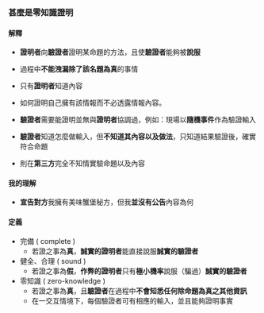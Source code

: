 ### 甚麼是**零知識證明**

#### 解釋
+ **證明者**向**驗證者**證明某命題的方法，且使**驗證者**能夠被**說服**
+ 過程中**不能洩漏除了該名題為真**的事情
+ 只有**證明者**知道內容

+ 如何證明自己擁有該情報而不必透露情報內容。

+ **驗證者**需要能證明並無與**證明者**協調過，例如：現場以**隨機事件**作為驗證輸入
+ **驗證者**知道怎麼做輸入，但**不知道其內容以及做法**，只知道結果驗證後，確實符合命題

+ 則在**第三方**完全不知情實驗命題以及內容
#### 我的理解
+ **宣告對方**我擁有美味蟹堡秘方，但我**並沒有公告**內容為何
#### 定義
+ 完備 ( complete )
	+ 若證之事為**真**，**誠實的證明者**能直接說服**誠實的驗證者**
+ 健全、合理 ( sound )
	+ 若證之事為**假**，**作弊的證明者**只有**極小機率**說服（騙過）**誠實的驗證者**
+ 零知識 ( zero-knowledge )
	+ 若證之事為**真**，且**驗證者**在過程中**不會知悉任何除命題為真之其他資訊**
	+ 在一交互情境下，每個驗證者可有相應的輸入，並且能夠證明事實


  